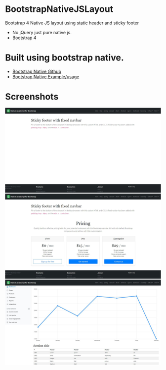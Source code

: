 # BootstrapNativeJSLayout
Bootstrap 4 Native JS layout using static header and sticky footer
* No jQuery just pure native js.
* Bootstrap 4

# Built using bootstrap native. 
* [Bootstrap Native Github](https://github.com/thednp/bootstrap.native)
* [Bootstrap Native Example/usage](http://thednp.github.io/bootstrap.native/)

# Screenshots
![Sticky Footer Static Nav](https://raw.githubusercontent.com/MrRedBeard/BootstrapNativeJSLayout/master/screenshots/1.JPG)
![Pricing Layout Example](https://raw.githubusercontent.com/MrRedBeard/BootstrapNativeJSLayout/master/screenshots/2.JPG)
![Dashboard Example](https://raw.githubusercontent.com/MrRedBeard/BootstrapNativeJSLayout/master/screenshots/3.JPG)
